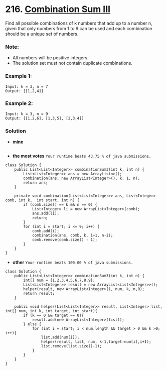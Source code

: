 # 216. [Combination Sum III](https://leetcode.com/problems/combination-sum-iii/description/)

Find all possible combinations of k numbers that add up to a number n, given that only numbers from 1 to 9 can be used and each combination should be a unique set of numbers.

### Note:
* All numbers will be positive integers.
* The solution set must not contain duplicate combinations.

### Example 1:
    Input: k = 3, n = 7
    Output: [[1,2,4]]

### Example 2:
    Input: k = 3, n = 9
    Output: [[1,2,6], [1,3,5], [2,3,4]]

### Solution

* **mine**
```
```

* **the most votes** `Your runtime beats 43.75 % of java submissions.`
```
class Solution {
    public List<List<Integer>> combinationSum3(int k, int n) {
        List<List<Integer>> ans = new ArrayList<>();
        combination(ans, new ArrayList<Integer>(), k, 1, n);
        return ans;
    }

    private void combination(List<List<Integer>> ans, List<Integer> comb, int k,  int start, int n) {
        if (comb.size() == k && n == 0) {
            List<Integer> li = new ArrayList<Integer>(comb);
            ans.add(li);
            return;
        }
        for (int i = start; i <= 9; i++) {
            comb.add(i);
            combination(ans, comb, k, i+1, n-i);
            comb.remove(comb.size() - 1);
        }
    }
}
```

* **other** `Your runtime beats 100.00 % of java submissions.`
```
class Solution {
    public List<List<Integer>> combinationSum3(int k, int n) {
        int[] num = {1,2,3,4,5,6,7,8,9};
        List<List<Integer>> result = new ArrayList<List<Integer>>();
        helper(result, new ArrayList<Integer>(), num, k, n,0);
        return result;
    }

    public void helper(List<List<Integer>> result, List<Integer> list, int[] num, int k, int target, int start){
        if (k == 0 && target == 0){
            result.add(new ArrayList<Integer>(list));
        } else {
            for (int i = start; i < num.length && target > 0 && k >0; i++){
                list.add(num[i]);
                helper(result, list, num, k-1,target-num[i],i+1);
                list.remove(list.size()-1);
            }
        }
    }
}
```
